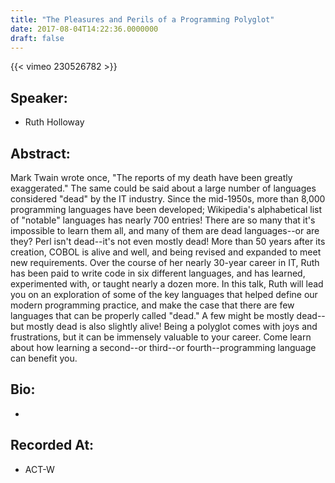 ```yaml
---
title: "The Pleasures and Perils of a Programming Polyglot"
date: 2017-08-04T14:22:36.0000000
draft: false
---
```


{{< vimeo 230526782 >}}

## Speaker:

 - Ruth Holloway

## Abstract:

<p>Mark Twain wrote once, "The reports of my death have been greatly exaggerated." The same could be said about a large number of languages considered "dead" by the IT industry. Since the mid-1950s, more than 8,000 programming languages have been developed; Wikipedia's alphabetical list of "notable" languages has nearly 700 entries! There are so many that it's impossible to learn them all, and many of them are dead languages--or are they? Perl isn't dead--it's not even mostly dead! More than 50 years after its creation, COBOL is alive and well, and being revised and expanded to meet new requirements. Over the course of her nearly 30-year career in IT, Ruth has been paid to write code in six different languages, and has learned, experimented with, or taught nearly a dozen more. In this talk, Ruth will lead you on an exploration of some of the key languages that helped define our modern programming practice, and make the case that there are few languages that can be properly called "dead." A few might be mostly dead--but mostly dead is also slightly alive! Being a polyglot comes with joys and frustrations, but it can be immensely valuable to your career. Come learn about how learning a second--or third--or fourth--programming language can benefit you.</p>

## Bio:

 - 

## Recorded At:

 - ACT-W

